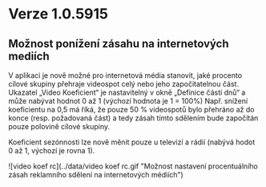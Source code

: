 ﻿# Verze 1.0.5915

## Možnost ponížení zásahu na internetových mediích
V aplikaci je nově možné pro internetová média stanovit, jaké procento cílové skupiny přehraje videospot celý nebo jeho započitatelnou část.
Ukazatel „Video Koeficient“ je nastavitelný v okně „Definice částí dnů“ a může nabývat hodnot 0 až 1 (výchozí hodnota je 1 = 100%)
Např. snížení koeficientu na 0,5 má říká, že pouze 50 % videospotů bylo přehráno až do konce (resp. požadovaná část) a tedy zásah tímto sdělením bude započítán pouze polovině cílové skupiny.

Koeficient sezónnosti lze nově měnit pouze u televizí a rádií (nabývá hodot 0 až 1, výchozí je rovna 1).


![video koef rc](../data/video koef rc.gif "Možnost nastavení procentuálního zásah reklamního sdělení na internetových médiích")

